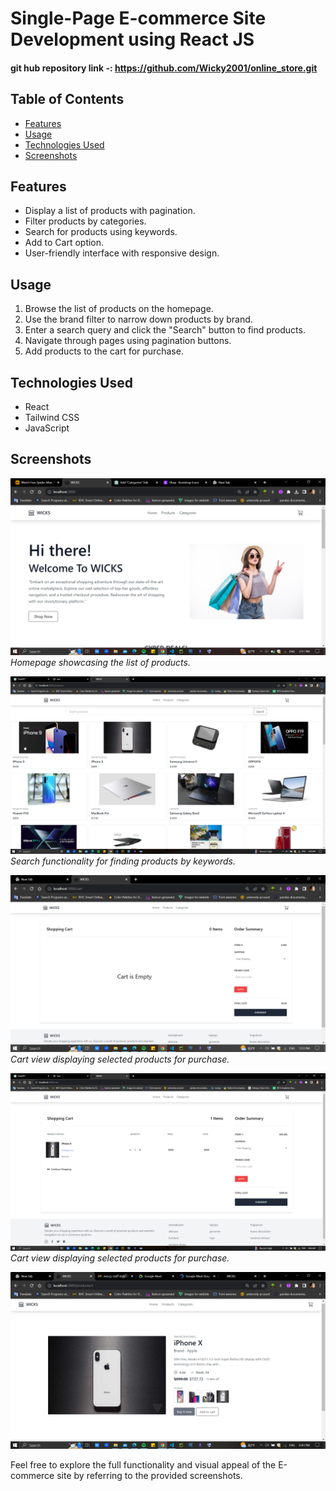 # Single-Page E-commerce Site Development using React JS

#### git hub repository link -: https://github.com/Wicky2001/online_store.git

## Table of Contents

- [Features](#features)
- [Usage](#usage)
- [Technologies Used](#technologies-used)
- [Screenshots](#screenshots)

## Features

- Display a list of products with pagination.
- Filter products by categories.
- Search for products using keywords.
- Add to Cart option.
- User-friendly interface with responsive design.

## Usage

1. Browse the list of products on the homepage.
2. Use the brand filter to narrow down products by brand.
3. Enter a search query and click the "Search" button to find products.
4. Navigate through pages using pagination buttons.
5. Add products to the cart for purchase.

## Technologies Used

- React
- Tailwind CSS
- JavaScript

## Screenshots

![Homepage](./overview/1.png)
_Homepage showcasing the list of products._

![Search Functionality](./overview/productPage.png)
_Search functionality for finding products by keywords._

![Cart](./overview/cart.png)
_Cart view displaying selected products for purchase._

![Cart](./overview/cart2.png)
_Cart view displaying selected products for purchase._

![product](./overview/product.png)

Feel free to explore the full functionality and visual appeal of the E-commerce site by referring to the provided screenshots.
